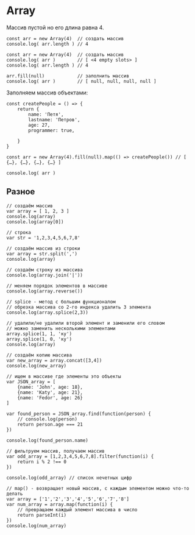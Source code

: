 # Array

Массив пустой но его длина равна 4.

    const arr = new Array(4)  // создать массив
    console.log( arr.length ) // 4

    const arr = new Array(4)  // создать массив
    console.log( arr )        // [ <4 empty slots> ]
    console.log( arr.length ) // 4

    arr.fill(null)            // заполнить массив
    console.log( arr )        // [ null, null, null, null ]

Заполняем массив объектами:

    const createPeople = () => {
        return {
            name: 'Петя',
            lastname: 'Петров',
            age: 27,
            programmer: true,

        }
    }

    const arr = new Array(4).fill(null).map(() => createPeople()) // [ {…}, {…}, {…}, {…} ]

    console.log( arr )

## Разное

    // создаём массив
    var array = [ 1, 2, 3 ]
    console.log(array)
    console.log(array[0])

    // строка
    var str = '1,2,3,4,5,6,7,8'

    // создаём массив из строки
    var array = str.split(',')
    console.log(array)

    // создаём строку из массива
    console.log(array.join('|'))

    // меняем порядок элементов в массиве
    console.log(array.reverse())

    // splice - метод с большим функционалом
    // обрезка массива со 2-го индекса удалить 3 элемента
    console.log(array.splice(2,3))

    // удалили/не удалили второй элемент и заменили его словом
    // можно заменить несколькими элементами
    array.splice(1, 1, 'ку')
    array.splice(1, 0, 'ку')
    console.log(array)

    // создаём копию массива
    var new_array = array.concat([3,4])
    console.log(new_array)

    // ищем в массиве где элементы это объекты
    var JSON_array = [
        {name: 'John', age: 18},
        {name: 'Katy', age: 21},
        {name: 'Fedor', age: 26}
    ]

    var found_person = JSON_array.find(function(person) {
        // console.log(person)
        return person.age === 21
    })

    console.log(found_person.name)

    // фильтруем массив, получаем массив
    var odd_array = [1,2,3,4,5,6,7,8].filter(function(i) {
        return i % 2 !== 0
    })

    console.log(odd_array) // список нечетных цифр
    
    // map() - возвращает новый массив, с каждым элементом можно что-то делать
    var array = ['1','2','3','4','5','6','7','8']
    var num_array = array.map(function(i) {
        // превращаем каждый элемент массива в число
        return parseInt(i)
    })
    console.log(num_array)
